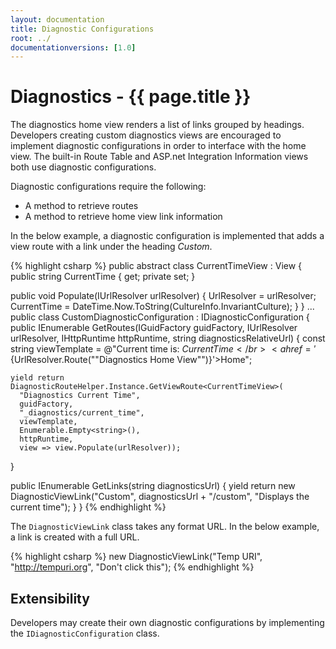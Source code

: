 ```yaml
---
layout: documentation
title: Diagnostic Configurations
root: ../
documentationversions: [1.0]
---
```

Diagnostics - {{ page.title }}
=
The diagnostics home view renders a list of links grouped by headings. Developers creating custom diagnostics views are encouraged to implement diagnostic configurations in order to interface with the home view. The built-in Route Table and ASP.net Integration Information views both use diagnostic configurations.

Diagnostic configurations require the following:
* A method to retrieve routes
* A method to retrieve home view link information

In the below example, a diagnostic configuration is implemented that adds a view route with a link under the heading *Custom*.

{% highlight csharp %}
public abstract class CurrentTimeView : View
{
  public string CurrentTime
  {
    get;
    private set;
  }

  public void Populate(IUrlResolver urlResolver)
  {
    UrlResolver = urlResolver;
    CurrentTime = DateTime.Now.ToString(CultureInfo.InvariantCulture);
  }
}
...
public class CustomDiagnosticConfiguration : IDiagnosticConfiguration
{
  public IEnumerable<Route> GetRoutes(IGuidFactory guidFactory, IUrlResolver urlResolver, IHttpRuntime httpRuntime, string diagnosticsRelativeUrl)
  {
    const string viewTemplate = @"Current time is: ${CurrentTime}</br><a href='${UrlResolver.Route(""Diagnostics Home View"")}'>Home</a>";

    yield return DiagnosticRouteHelper.Instance.GetViewRoute<CurrentTimeView>(
      "Diagnostics Current Time",
      guidFactory,
      "_diagnostics/current_time",
      viewTemplate,
      Enumerable.Empty<string>(),
      httpRuntime,
      view => view.Populate(urlResolver));
  }

  public IEnumerable<DiagnosticViewLink> GetLinks(string diagnosticsUrl)
  {
    yield return new DiagnosticViewLink("Custom", diagnosticsUrl + "/custom", "Displays the current time");
  }
}
{% endhighlight %}

The ```DiagnosticViewLink``` class takes any format URL. In the below example, a link is created with a full URL.

{% highlight csharp %}
new DiagnosticViewLink("Temp URI", "http://tempuri.org", "Don't click this");
{% endhighlight %}

Extensibility
-
Developers may create their own diagnostic configurations by implementing the ```IDiagnosticConfiguration``` class.